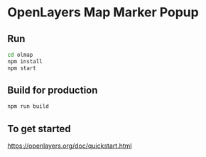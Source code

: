# OpenLayers Map Marker Popup

## Run

```sh
cd olmap
npm install
npm start
```

## Build for production

```sh
npm run build
```

## To get started

<https://openlayers.org/doc/quickstart.html>
